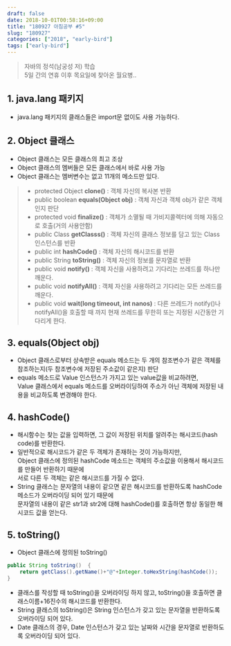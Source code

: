 ```yaml
---
draft: false
date: 2018-10-01T00:58:16+09:00
title: "180927 아침공부 #5"
slug: "180927"
categories: ["2018", "early-bird"]
tags: ["early-bird"]
---
```


>자바의 정석(남궁성 저) 학습  
>5일 간의 연휴 이후 목요일에 찾아온 월요병..  

## 1. java.lang 패키지
- java.lang 패키지의 클래스들은 import문 없이도 사용 가능하다.

## 2. Object 클래스
- Object 클래스는 모든 클래스의 최고 조상
- Object 클래스의 멤버들은 모든 클래스에서 바로 사용 가능
- Object 클래스는 멤버변수는 없고 11개의 메소드만 있다.  
>- protected Object **clone()** : 객체 자신의 복사본 반환
>- public boolean **equals(Object obj)** : 객체 자신과 객체 obj가 같은 객체인지 판단
>- protected void **finalize()** : 객체가 소멸될 때 가비지콜렉터에 의해 자동으로 호출(거의 사용안함)
>- public Class **getClasss()** : 객체 자신의 클래스 정보를 담고 있는 Class 인스턴스를 반환
>- public int **hashCode()** : 객체 자신의 해시코드를 반환
>- public String **toString()** : 객체 자신의 정보를 문자열로 반환
>- public void **notify()** : 객체 자신을 사용하려고 기다리는 쓰레드를 하나만 깨운다.
>- public void **notifyAll()** : 객체 자신을 사용하려고 기다리는 모든 쓰레드를 깨운다.
>- public void **wait(long timeout, int nanos)** : 다른 쓰레드가 notify()나 notifyAll()을 호출할 때 까지 현재 쓰레드를 무한히 또는 지정된 시간동안 기다리게 한다.

## 3. equals(Object obj)
- Object 클래스로부터 상속받은 equals 메소드는 두 개의 참조변수가 같은 객체를 참조하는지(두 참조변수에 저장된 주소값이 같은지) 판단
- equals 메소드로 Value 인스턴스가 가지고 있는 value값을 비교하려면,  
Value 클래스에서 equals 메소드를 오버라이딩하여 주소가 아닌 객체에 저장된 내용을 비교하도록 변경해야 한다.

## 4. hashCode()
- 해시함수는 찾는 값을 입력하면, 그 값이 저장된 위치를 알려주는 해시코드(hash code)를 반환한다.
- 일반적으로 해시코드가 같은 두 객체가 존재하는 것이 가능하지만,  
Object 클래스에 정의된 hashCode 메소드는 객체의 주소값을 이용해서 해시코드를 만들어 반환하기 때문에  
서로 다른 두 객체는 같은 해시코드를 가질 수 없다.
- String 클래스는 문자열의 내용이 같으면 같은 해시코드를 반환하도록 hashCode메소드가 오버라이딩 되어 있기 때문에  
문자열의 내용이 같은 str1과 str2에 대해 hashCode()를 호출하면 항상 동일한 해시코드 값을 얻는다.

## 5. toString()
- Object 클래스에 정의된 toString()  
```java
public String toString()  {
    return getClass().getName()+"@"+Integer.toHexString(hashCode());
}
```
- 클래스를 작성할 때 toString()을 오버라이딩 하지 않고, toString()을 호출하면 클래스이름+16진수의 해시코드를 반환한다.
- String 클래스의 toString()은 String 인스턴스가 갖고 있는 문자열을 반환하도록 오버라이딩 되어 있다.
- Date 클래스의 경우, Date 인스턴스가 갖고 있는 날짜와 시간을 문자열로 반환하도록 오버라이딩 되어 있다.
